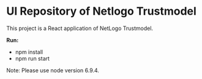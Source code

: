 # UI Repository of Netlogo Trustmodel

This project is a React application of NetLogo Trustmodel.

**Run:**
* npm install
* npm run start

Note: Please use node version 6.9.4.